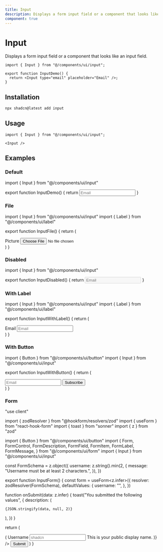 ```yaml
---
title: Input
description: Displays a form input field or a component that looks like an input field.
component: true
---
```


# Input

Displays a form input field or a component that looks like an input field.

```tsx
import { Input } from "@/components/ui/input";

export function InputDemo() {
  return <Input type="email" placeholder="Email" />;
}
```

## Installation

```bash
npx shadcn@latest add input
```

## Usage

```tsx
import { Input } from "@/components/ui/input";
```

```tsx
<Input />
```

## Examples

### Default

import { Input } from "@/components/ui/input"

export function InputDemo() {
return <Input type="email" placeholder="Email" />
}

### File

import { Input } from "@/components/ui/input"
import { Label } from "@/components/ui/label"

export function InputFile() {
return (

<div className="grid w-full max-w-sm items-center gap-3">
<Label htmlFor="picture">Picture</Label>
<Input id="picture" type="file" />
</div>
)
}

### Disabled

import { Input } from "@/components/ui/input"

export function InputDisabled() {
return <Input disabled type="email" placeholder="Email" />
}

### With Label

import { Input } from "@/components/ui/input"
import { Label } from "@/components/ui/label"

export function InputWithLabel() {
return (

<div className="grid w-full max-w-sm items-center gap-3">
<Label htmlFor="email">Email</Label>
<Input type="email" id="email" placeholder="Email" />
</div>
)
}

### With Button

import { Button } from "@/components/ui/button"
import { Input } from "@/components/ui/input"

export function InputWithButton() {
return (

<div className="flex w-full max-w-sm items-center gap-2">
<Input type="email" placeholder="Email" />
<Button type="submit" variant="outline">
Subscribe
</Button>
</div>
)
}

### Form

"use client"

import { zodResolver } from "@hookform/resolvers/zod"
import { useForm } from "react-hook-form"
import { toast } from "sonner"
import { z } from "zod"

import { Button } from "@/components/ui/button"
import {
Form,
FormControl,
FormDescription,
FormField,
FormItem,
FormLabel,
FormMessage,
} from "@/components/ui/form"
import { Input } from "@/components/ui/input"

const FormSchema = z.object({
username: z.string().min(2, {
message: "Username must be at least 2 characters.",
}),
})

export function InputForm() {
const form = useForm<z.infer<typeof FormSchema>>({
resolver: zodResolver(FormSchema),
defaultValues: {
username: "",
},
})

function onSubmit(data: z.infer<typeof FormSchema>) {
toast("You submitted the following values", {
description: (

<pre className="mt-2 w-[320px] rounded-md bg-neutral-950 p-4">
<code className="text-white">{JSON.stringify(data, null, 2)}</code>
</pre>

),
})
}

return (

<Form {...form}>
<form onSubmit={form.handleSubmit(onSubmit)} className="w-2/3 space-y-6">
<FormField
control={form.control}
name="username"
render={({ field }) => (
<FormItem>
<FormLabel>Username</FormLabel>
<FormControl>
<Input placeholder="shadcn" {...field} />
</FormControl>
<FormDescription>
This is your public display name.
</FormDescription>
<FormMessage />
</FormItem>
)}
/>
<Button type="submit">Submit</Button>
</form>
</Form>
)
}
